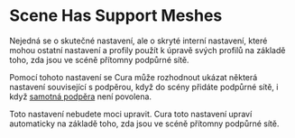 Scene Has Support Meshes
====
Nejedná se o skutečné nastavení, ale o skryté interní nastavení, které mohou ostatní nastavení a profily použít k úpravě svých profilů na základě toho, zda jsou ve scéně přítomny podpůrné sítě.

Pomocí tohoto nastavení se Cura může rozhodnout ukázat některá nastavení související s podpěrou, když do scény přidáte podpůrné sítě, i když [samotná podpěra](support_enable.md) není povolena.

Toto nastavení nebudete moci upravit. Cura toto nastavení upraví automaticky na základě toho, zda jsou ve scéně přítomny podpůrné sítě.
